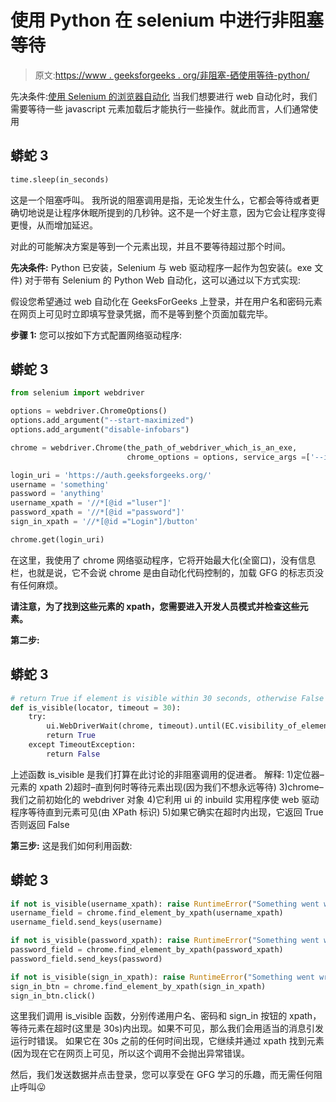 # 使用 Python 在 selenium 中进行非阻塞等待

> 原文:[https://www . geeksforgeeks . org/非阻塞-硒使用等待-python/](https://www.geeksforgeeks.org/non-blocking-wait-in-selenium-using-python/)

先决条件:[使用 Selenium 的浏览器自动化](https://www.geeksforgeeks.org/browser-automation-using-selenium/)
当我们想要进行 web 自动化时，我们需要等待一些 javascript 元素加载后才能执行一些操作。就此而言，人们通常使用

## 蟒蛇 3

```py
time.sleep(in_seconds)
```

这是一个阻塞呼叫。
我所说的阻塞调用是指，无论发生什么，它都会等待或者更确切地说是让程序休眠所提到的几秒钟。这不是一个好主意，因为它会让程序变得更慢，从而增加延迟。

对此的可能解决方案是等到一个元素出现，并且不要等待超过那个时间。

**先决条件:** Python 已安装，Selenium 与 web 驱动程序一起作为包安装(。exe 文件)
对于带有 Selenium 的 Python Web 自动化，这可以通过以下方式实现:

假设您希望通过 web 自动化在 GeeksForGeeks 上登录，并在用户名和密码元素在网页上可见时立即填写登录凭据，而不是等到整个页面加载完毕。

**步骤 1:**
您可以按如下方式配置网络驱动程序:

## 蟒蛇 3

```py
from selenium import webdriver

options = webdriver.ChromeOptions()
options.add_argument("--start-maximized")
options.add_argument("disable-infobars")

chrome = webdriver.Chrome(the_path_of_webdriver_which_is_an_exe,
                          chrome_options = options, service_args =['--ignore-ssl-errors = true'])

login_uri = 'https://auth.geeksforgeeks.org/'
username = 'something'
password = 'anything'
username_xpath = '//*[@id ="luser"]'
password_xpath = '//*[@id ="password"]'
sign_in_xpath = '//*[@id ="Login"]/button'

chrome.get(login_uri)
```

在这里，我使用了 chrome 网络驱动程序，它将开始最大化(全窗口)，没有信息栏，也就是说，它不会说 chrome 是由自动化代码控制的，加载 GFG 的标志页没有任何麻烦。

**请注意，为了找到这些元素的 xpath，您需要进入开发人员模式并检查这些元素。**

**第二步:**

## 蟒蛇 3

```py
# return True if element is visible within 30 seconds, otherwise False
def is_visible(locator, timeout = 30):
    try:
        ui.WebDriverWait(chrome, timeout).until(EC.visibility_of_element_located((By.XPATH, locator)))
        return True
    except TimeoutException:
        return False
```

上述函数 is_visible 是我们打算在此讨论的非阻塞调用的促进者。
解释:
1)定位器–元素的 xpath
2)超时–直到何时等待元素出现(因为我们不想永远等待)
3)chrome–我们之前初始化的 webdriver 对象
4)它利用 ui 的 inbuild 实用程序使 web 驱动程序等待直到元素可见(由 XPath 标识)
5)如果它确实在超时内出现，它返回 True 否则返回 False

**第三步:**
这是我们如何利用函数:

## 蟒蛇 3

```py
if not is_visible(username_xpath): raise RuntimeError("Something went wrong with the username field :(")
username_field = chrome.find_element_by_xpath(username_xpath)
username_field.send_keys(username)

if not is_visible(password_xpath): raise RuntimeError("Something went wrong with the password field :(")
password_field = chrome.find_element_by_xpath(password_xpath)
password_field.send_keys(password)

if not is_visible(sign_in_xpath): raise RuntimeError("Something went wrong with the sign in field :(")
sign_in_btn = chrome.find_element_by_xpath(sign_in_xpath)
sign_in_btn.click()
```

这里我们调用 is_visible 函数，分别传递用户名、密码和 sign_in 按钮的 xpath，等待元素在超时(这里是 30s)内出现。如果不可见，那么我们会用适当的消息引发运行时错误。
如果它在 30s 之前的任何时间出现，它继续并通过 xpath 找到元素(因为现在它在网页上可见，所以这个调用不会抛出异常错误。

然后，我们发送数据并点击登录，您可以享受在 GFG 学习的乐趣，而无需任何阻止呼叫😛